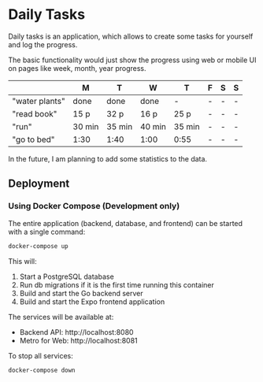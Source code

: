 # Daily Tasks

Daily tasks is an application, which allows to create some tasks for yourself and log the progress.

The basic functionality would just show the progress using web or mobile UI on pages like week, month, year progress.

|                | M      | T      | W      | T      | F | S | S |
|----------------|--------|--------|--------|--------|---|---|---|
| "water plants" | done   | done   | done   | -      | - | - | - |
| "read book"    | 15 p   | 32 p   | 16 p   | 25 p   | - | - | - |
| "run"          | 30 min | 35 min | 40 min | 35 min | - | - | - |
| "go to bed"    | 1:30   | 1:40   | 1:00   | 0:55   | - | - | - |

In the future, I am planning to add some statistics to the data.

## Deployment

### Using Docker Compose (Development only)

The entire application (backend, database, and frontend) can be started with a single command:

```bash
docker-compose up
```

This will:

1. Start a PostgreSQL database
2. Run db migrations if it is the first time running this container
3. Build and start the Go backend server
4. Build and start the Expo frontend application

The services will be available at:

- Backend API: http://localhost:8080
- Metro for Web: http://localhost:8081

To stop all services:

```bash
docker-compose down
```

